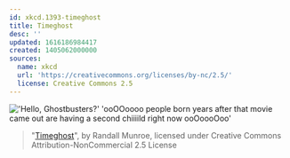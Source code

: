 ```yaml
---
id: xkcd.1393-timeghost
title: Timeghost
desc: ''
updated: 1616186984417
created: 1405062000000
sources:
  name: xkcd
  url: 'https://creativecommons.org/licenses/by-nc/2.5/'
  license: Creative Commons 2.5
---
```

!['Hello, Ghostbusters?' 'ooOOoooo people born years after that movie came out are having a second chiiiild right now ooOoooOoo'](https://imgs.xkcd.com/comics/timeghost.png)
> "[Timeghost](https://xkcd.com/1393/)", by Randall Munroe, licensed under Creative Commons Attribution-NonCommercial 2.5 License
